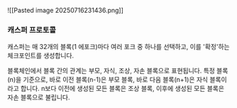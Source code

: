 
![[Pasted image 20250716231436.png]]

### **캐스퍼 프로토콜**

캐스퍼는 매 32개의 블록(1 에포크)마다 여러 포크 중 하나를 선택하고, 이를 '확정'하는 체크포인트를 생성합니다.

블록체인에서 블록 간의 관계는 부모, 자식, 조상, 자손 블록으로 표현됩니다. 특정 블록(n)을 기준으로, 바로 이전 블록(n-1)은 부모 블록, 바로 다음 블록(n+1)은 자식 블록이라고 합니다. n보다 이전에 생성된 모든 블록은 조상 블록, 이후에 생성된 모든 블록은 자손 블록으로 불립니다.